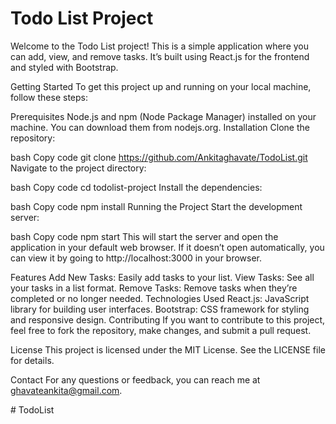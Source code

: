 <h1>Todo List Project</h1>
Welcome to the Todo List project! This is a simple application where you can add, view, and remove tasks. It’s built using React.js for the frontend and styled with Bootstrap.<br>

Getting Started
To get this project up and running on your local machine, follow these steps:

Prerequisites
Node.js and npm (Node Package Manager) installed on your machine. You can download them from nodejs.org.
Installation
Clone the repository:

bash
Copy code
git clone https://github.com/Ankitaghavate/TodoList.git
Navigate to the project directory:

bash
Copy code
cd todolist-project
Install the dependencies:

bash
Copy code
npm install
Running the Project
Start the development server:

bash
Copy code
npm start
This will start the server and open the application in your default web browser. If it doesn’t open automatically, you can view it by going to http://localhost:3000 in your browser.

Features
Add New Tasks: Easily add tasks to your list.
View Tasks: See all your tasks in a list format.
Remove Tasks: Remove tasks when they’re completed or no longer needed.
Technologies Used
React.js: JavaScript library for building user interfaces.
Bootstrap: CSS framework for styling and responsive design.
Contributing
If you want to contribute to this project, feel free to fork the repository, make changes, and submit a pull request.

License
This project is licensed under the MIT License. See the LICENSE file for details.

Contact
For any questions or feedback, you can reach me at ghavateankita@gmail.com.

#   T o d o L i s t 
 
 
